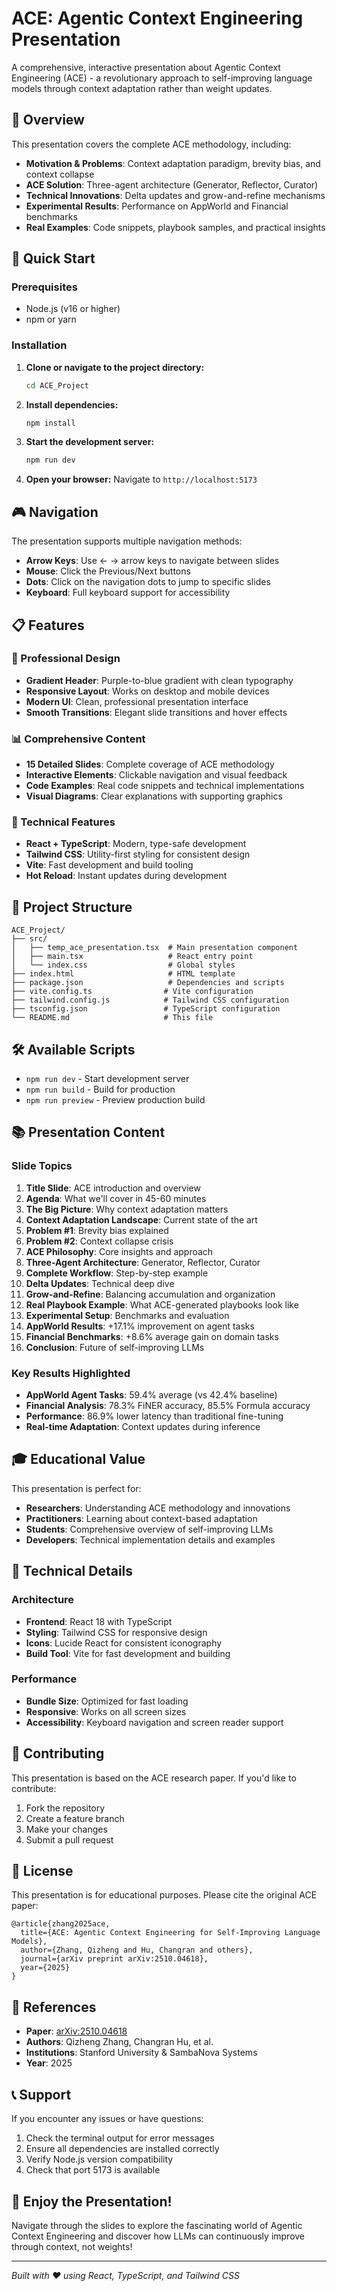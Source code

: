 # ACE: Agentic Context Engineering Presentation

A comprehensive, interactive presentation about Agentic Context Engineering (ACE) - a revolutionary approach to self-improving language models through context adaptation rather than weight updates.

## 🎯 Overview

This presentation covers the complete ACE methodology, including:

- **Motivation & Problems**: Context adaptation paradigm, brevity bias, and context collapse
- **ACE Solution**: Three-agent architecture (Generator, Reflector, Curator)
- **Technical Innovations**: Delta updates and grow-and-refine mechanisms
- **Experimental Results**: Performance on AppWorld and Financial benchmarks
- **Real Examples**: Code snippets, playbook samples, and practical insights

## 🚀 Quick Start

### Prerequisites

- Node.js (v16 or higher)
- npm or yarn

### Installation

1. **Clone or navigate to the project directory:**
   ```bash
   cd ACE_Project
   ```

2. **Install dependencies:**
   ```bash
   npm install
   ```

3. **Start the development server:**
   ```bash
   npm run dev
   ```

4. **Open your browser:**
   Navigate to `http://localhost:5173`

## 🎮 Navigation

The presentation supports multiple navigation methods:

- **Arrow Keys**: Use ← → arrow keys to navigate between slides
- **Mouse**: Click the Previous/Next buttons
- **Dots**: Click on the navigation dots to jump to specific slides
- **Keyboard**: Full keyboard support for accessibility

## 📋 Features

### 🎨 Professional Design
- **Gradient Header**: Purple-to-blue gradient with clean typography
- **Responsive Layout**: Works on desktop and mobile devices
- **Modern UI**: Clean, professional presentation interface
- **Smooth Transitions**: Elegant slide transitions and hover effects

### 📊 Comprehensive Content
- **15 Detailed Slides**: Complete coverage of ACE methodology
- **Interactive Elements**: Clickable navigation and visual feedback
- **Code Examples**: Real code snippets and technical implementations
- **Visual Diagrams**: Clear explanations with supporting graphics

### 🔧 Technical Features
- **React + TypeScript**: Modern, type-safe development
- **Tailwind CSS**: Utility-first styling for consistent design
- **Vite**: Fast development and build tooling
- **Hot Reload**: Instant updates during development

## 📁 Project Structure

```
ACE_Project/
├── src/
│   ├── temp_ace_presentation.tsx  # Main presentation component
│   ├── main.tsx                   # React entry point
│   └── index.css                  # Global styles
├── index.html                     # HTML template
├── package.json                   # Dependencies and scripts
├── vite.config.ts                # Vite configuration
├── tailwind.config.js            # Tailwind CSS configuration
├── tsconfig.json                 # TypeScript configuration
└── README.md                     # This file
```

## 🛠️ Available Scripts

- `npm run dev` - Start development server
- `npm run build` - Build for production
- `npm run preview` - Preview production build

## 📚 Presentation Content

### Slide Topics

1. **Title Slide**: ACE introduction and overview
2. **Agenda**: What we'll cover in 45-60 minutes
3. **The Big Picture**: Why context adaptation matters
4. **Context Adaptation Landscape**: Current state of the art
5. **Problem #1**: Brevity bias explained
6. **Problem #2**: Context collapse crisis
7. **ACE Philosophy**: Core insights and approach
8. **Three-Agent Architecture**: Generator, Reflector, Curator
9. **Complete Workflow**: Step-by-step example
10. **Delta Updates**: Technical deep dive
11. **Grow-and-Refine**: Balancing accumulation and organization
12. **Real Playbook Example**: What ACE-generated playbooks look like
13. **Experimental Setup**: Benchmarks and evaluation
14. **AppWorld Results**: +17.1% improvement on agent tasks
15. **Financial Benchmarks**: +8.6% average gain on domain tasks
16. **Conclusion**: Future of self-improving LLMs

### Key Results Highlighted

- **AppWorld Agent Tasks**: 59.4% average (vs 42.4% baseline)
- **Financial Analysis**: 78.3% FiNER accuracy, 85.5% Formula accuracy
- **Performance**: 86.9% lower latency than traditional fine-tuning
- **Real-time Adaptation**: Context updates during inference

## 🎓 Educational Value

This presentation is perfect for:

- **Researchers**: Understanding ACE methodology and innovations
- **Practitioners**: Learning about context-based adaptation
- **Students**: Comprehensive overview of self-improving LLMs
- **Developers**: Technical implementation details and examples

## 🔬 Technical Details

### Architecture
- **Frontend**: React 18 with TypeScript
- **Styling**: Tailwind CSS for responsive design
- **Icons**: Lucide React for consistent iconography
- **Build Tool**: Vite for fast development and building

### Performance
- **Bundle Size**: Optimized for fast loading
- **Responsive**: Works on all screen sizes
- **Accessibility**: Keyboard navigation and screen reader support

## 🤝 Contributing

This presentation is based on the ACE research paper. If you'd like to contribute:

1. Fork the repository
2. Create a feature branch
3. Make your changes
4. Submit a pull request

## 📄 License

This presentation is for educational purposes. Please cite the original ACE paper:

```
@article{zhang2025ace,
  title={ACE: Agentic Context Engineering for Self-Improving Language Models},
  author={Zhang, Qizheng and Hu, Changran and others},
  journal={arXiv preprint arXiv:2510.04618},
  year={2025}
}
```

## 🔗 References

- **Paper**: [arXiv:2510.04618](https://arxiv.org/abs/2510.04618)
- **Authors**: Qizheng Zhang, Changran Hu, et al.
- **Institutions**: Stanford University & SambaNova Systems
- **Year**: 2025

## 📞 Support

If you encounter any issues or have questions:

1. Check the terminal output for error messages
2. Ensure all dependencies are installed correctly
3. Verify Node.js version compatibility
4. Check that port 5173 is available

## 🎉 Enjoy the Presentation!

Navigate through the slides to explore the fascinating world of Agentic Context Engineering and discover how LLMs can continuously improve through context, not weights!

---

*Built with ❤️ using React, TypeScript, and Tailwind CSS*
